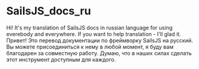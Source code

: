 # SailsJS_docs_ru
Hi! It's my translation of SailsJS docs in russian language for using everebody and everywhere. If you want to help translation - I'll glad it.
Привет! Это перевод документации по фреймворку SailsJS на русский. Вы можете присоединиться к нему в любой момент, я буду вам благодарен за совместную работу. Думаю, что в наших силах сделать этот инструмент доступным для каждого.
